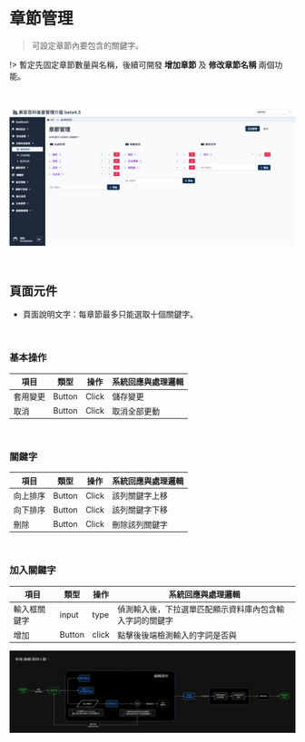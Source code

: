 # 章節管理
> 可設定章節內要包含的關鍵字。

!> 暫定先固定章節數量與名稱，後續可開發 **增加章節** 及 **修改章節名稱** 兩個功能。


<br>

![畫面示意](./asset/chapter.png)

<br>

## 頁面元件
- 頁面說明文字：每章節最多只能選取十個關鍵字。

<br>


### 基本操作

| 項目 | 類型 | 操作 | 系統回應與處理邏輯 |
| --- | --- | --- | --- |
| 套用變更 | Button | Click | 儲存變更 |
| 取消 | Button | Click | 取消全部更動 |

<br>

### 關鍵字
| 項目 | 類型 | 操作 | 系統回應與處理邏輯 |
| --- | --- | --- | --- |
| 向上排序 | Button | Click | 該列關鍵字上移 |
| 向下排序 | Button | Click | 該列關鍵字下移 |
| 刪除 | Button | Click | 刪除該列關鍵字 |

<br>

### 加入關鍵字
| 項目 | 類型 | 操作 | 系統回應與處理邏輯 |
| --- | --- | --- | --- |
| 輸入框關鍵字 | input | type | 偵測輸入後，下拉選單匹配顯示資料庫內包含輸入字詞的關鍵字 |
| 增加 | Button | click | 點擊後後端檢測輸入的字詞是否與

![章節管理操作流程](./asset/chapter-flow.jpg)

